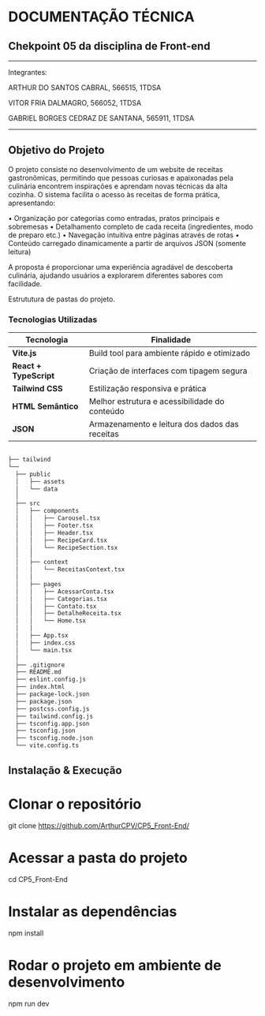 # DOCUMENTAÇÃO TÉCNICA
## Chekpoint 05 da disciplina de Front-end
---
Integrantes:

ARTHUR DO SANTOS CABRAL, 566515, 1TDSA

VITOR FRIA DALMAGRO, 566052, 1TDSA

GABRIEL BORGES CEDRAZ DE SANTANA, 565911, 1TDSA

---

## Objetivo do Projeto

O projeto consiste no desenvolvimento de um website de receitas gastronômicas, permitindo que pessoas curiosas e apaixonadas pela culinária encontrem inspirações e aprendam novas técnicas da alta cozinha. O sistema facilita o acesso às receitas de forma prática, apresentando:

• Organização por categorias como entradas, pratos principais e sobremesas
• Detalhamento completo de cada receita (ingredientes, modo de preparo etc.)
• Navegação intuitiva entre páginas através de rotas
• Conteúdo carregado dinamicamente a partir de arquivos JSON (somente leitura)

A proposta é proporcionar uma experiência agradável de descoberta culinária, ajudando usuários a explorarem diferentes sabores com facilidade.

Estrututura de pastas do projeto.


### Tecnologias Utilizadas

| Tecnologia | Finalidade |
|----------|------------|
| **Vite.js** | Build tool para ambiente rápido e otimizado |
| **React + TypeScript** | Criação de interfaces com tipagem segura |
| **Tailwind CSS** | Estilização responsiva e prática |
| **HTML Semântico** | Melhor estrutura e acessibilidade do conteúdo |
| **JSON** | Armazenamento e leitura dos dados das receitas |

```md

├── tailwind
└──
  ├── public
  │   ├── assets
  │   └── data
  │
  ├── src
  │   ├── components
  │   │   ├── Carousel.tsx
  │   │   ├── Footer.tsx
  │   │   ├── Header.tsx
  │   │   ├── RecipeCard.tsx
  │   │   └── RecipeSection.tsx
  │   │
  │   ├── context
  │   │   └── ReceitasContext.tsx
  │   │
  │   ├── pages
  │   │   ├── AcessarConta.tsx
  │   │   ├── Categorias.tsx
  │   │   ├── Contato.tsx
  │   │   ├── DetalheReceita.tsx
  │   │   └── Home.tsx
  │   │
  │   ├── App.tsx
  │   ├── index.css
  │   └── main.tsx
  │
  ├── .gitignore
  ├── README.md
  ├── eslint.config.js
  ├── index.html
  ├── package-lock.json
  ├── package.json
  ├── postcss.config.js
  ├── tailwind.config.js
  ├── tsconfig.app.json
  ├── tsconfig.json
  ├── tsconfig.node.json
  └── vite.config.ts
```

## Instalação & Execução

# Clonar o repositório
git clone https://github.com/ArthurCPV/CP5_Front-End/

# Acessar a pasta do projeto
cd CP5_Front-End

# Instalar as dependências
npm install

# Rodar o projeto em ambiente de desenvolvimento
npm run dev



